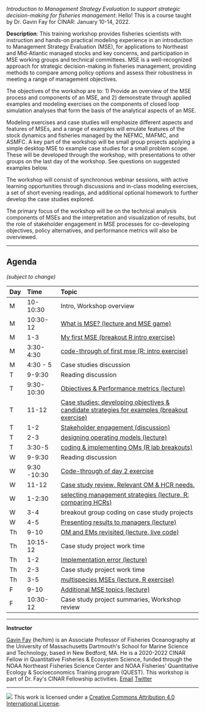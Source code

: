 _Introduction to Management Strategy Evaluation to support strategic decision-making for fisheries management_: Hello! This is a course taught by Dr. Gavin Fay for CINAR: January 10-14, 2022. 

__Description__: This training workshop provides fisheries scientists with instruction and hands-on practical modeling experience in an introduction to Management Strategy Evaluation (MSE), for applications to Northeast and Mid-Atlantic managed stocks and key concerns, and participation in MSE working groups and technical committees. MSE is a well-recognized approach for strategic decision-making in fisheries management, providing methods to compare among policy options and assess their robustness in meeting a range of management objectives. 

The objectives of the workshop are to: 1) Provide an overview of the MSE process and components of an MSE, and 2) demonstrate through applied examples and modeling exercises on the components of closed loop simulation analyses that form the basis of the analytical aspects of an MSE. 

Modeling exercises and case studies will emphasize different aspects and features of MSEs, and a range of examples will emulate features of the stock dynamics and fisheries managed by the NEFMC, MAFMC, and ASMFC. A key part of the workshop will be small group projects applying a simple desktop MSE to example case studies for a small problem scope. These will be developed through the workshop, with presentations to other groups on the last day of the workshop. See questions on suggested examples below.

The workshop will consist of synchronous webinar sessions, with active learning opportunities through discussions and in-class modeling exercises, a set of short evening readings, and additional optional homework to further develop the case studies explored.

The primary focus of the workshop will be on the technical analysis components of MSEs and the interpretation and visualization of results, but the role of stakeholder engagement in MSE processes for co-developing objectives, policy alternatives, and performance metrics will also be overviewed.


---

## Agenda
_(subject to change)_

|Day|Time|Topic|
|:--|:----|:---------|
| M | 10-10:30 | Intro, Workshop overview
| M | 10:30-12  | [What is MSE? (lecture and MSE game)](#intro) |
| M | 1-3 |  [My first MSE (breakout R intro exercise)](#first-mse) |
| M | 3:30-4:30 |  [code-through of first mse (R: intro exercise)](#first-mse) |
| M | 4:30 - 5 | Case studies discussion |
| T | 9-9:30 | Reading discussion |
| T | 9:30-10:30 | [Objectives & Performance metrics (lecture)](#objectives) |
| T | 11-12 | [Case studies: developing objectives & candidate strategies for examples (breakout exercise)](#case-studies) |
| T | 1-2 | [Stakeholder engagement (discussion)](#stakeholders) |
| T | 2-3  | [designing operating models (lecture)](#op-mods) |
| T | 3:30-5 | [coding & implementing OMs (R lab breakouts)](#coding-oms) |
| W | 9-9:30 | Reading discussion
| W | 9:30 -10:30 | [Code-through of day 2 exercise](#objectives) |
| W | 11-12 | [Case study review. Relevant OM & HCR needs.](#project-needs) |
| W | 1-2:30 | [selecting management strategies (lecture, R: comparing HCRs)](#management-strategies) |
| W | 3-4 | breakout group coding on case study projects |
| W | 4-5 | [Presenting results to managers (lecture)](#communication) |
| Th | 9-10 | [OM and EMs revisited (lecture, live code)](#oms-revisited) |
| Th | 10:15-12 | Case study project work time |
| Th | 1-2 | [Implementation error (lecture)](#implementation) |
| Th | 2-3 | Case study project work time |
| Th | 3-5 | [multispecies MSEs (lecture, R exercise)](#ecosystem-mse) |
| F | 9-10 | [Additional MSE topics (lecture)](#grab-bag) |
| F | 10:30-12 | Case study project summaries, Workshop review |
---

**Instructor**

[Gavin Fay](https://thefaylab.com) (he/him) is an Associate Professor of Fisheries Oceanography at the University of Massachusetts Dartmouth's School for Marine Science and Technology, based in New Bedford, MA. He is a 2020-2022 CINAR Fellow  in Quantitative Fisheries & Ecosystem Science, funded through the NOAA Northeast Fisheries Science Center and NOAA Fisheries' Quantitative Ecology & Socioeconomics Training program (QUEST). This workshop is part of Dr. Fay's CINAR Fellowship activities.
[Email](mailto:gfay@umassd.edu)
[Twitter](https://twitter.com/gavin_fay)


-----

![](https://i.creativecommons.org/l/by/4.0/88x31.png) This work is
licensed under a [Creative Commons Attribution 4.0 International
License](https://creativecommons.org/licenses/by/4.0/).
